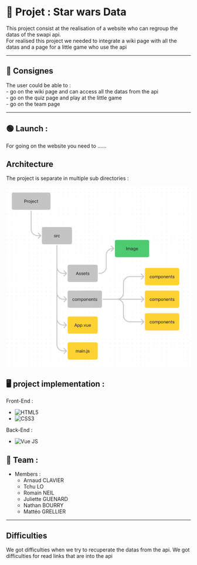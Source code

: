 # 📑 Projet : Star wars Data  

This project consist at the realisation of a website who can regroup the datas of the swapi api.  
For realised this project we needed to integrate a wiki page with all the datas and a page for a little game who use the api  

<!-- Ce projet consistait en la réalisation d'un site permettant le regroupent des données de l'api swapi. Pour réaliser ce projet nous devions intégrer une page wiki avec tout les données et une page mini-jeu avec un quizz sur l'api -->

-------------  

## 📝 Consignes

The user could be able to :  
    - go on the wiki page and can access all the datas from the api  
    - go on the quiz page and play at the little game  
    - go on the team page  

<!-- L'utilisateur du site pourrat : 
    - aller sur la page wiki et avoir accès à toute les données du site.
    - aller sur la page quizz et jouer au mini-jeu
    - aller sur la page teams  -->

-------------  

## 🟢 Launch :  

For going on the website you need to ......  

## Architecture  

The project is separate in multiple sub directories :  

![img](src/assets/Capture%20d’écran%202022-02-08%20173318.png)

## 🖥 project implementation :  

Front-End :  

- <img alt="HTML5" src="https://img.shields.io/badge/html5-%23E34F26.svg?style=for-the-badge&logo=html5&logoColor=white"/> 

- <img alt="CSS3" src="https://img.shields.io/badge/css3-%231572B6.svg?style=for-the-badge&logo=css3&logoColor=white"/> 

Back-End :  

- <img alt="Vue JS" src="https://img.shields.io/badge/vue-%2300ADD8.svg?style=for-the-badge&logo=vuejs&logoColor=white"/>

## 👥 Team :  
  - Members :  
    - Arnaud CLAVIER  
    - Tchu LO  
    - Romain NEIL  
    - Juliette GUENARD  
    - Nathan BOURRY  
    - Mattéo GRELLIER  

--------------  

## Difficulties  


We got difficulties when we try to recuperate the datas from the api. 
We got difficulties for read links that are into the api



<!-- On a eu des diffficultés lors de la récupération des données depuis l'api.  
Des difficultés pour lire les liens dans l'api   -->